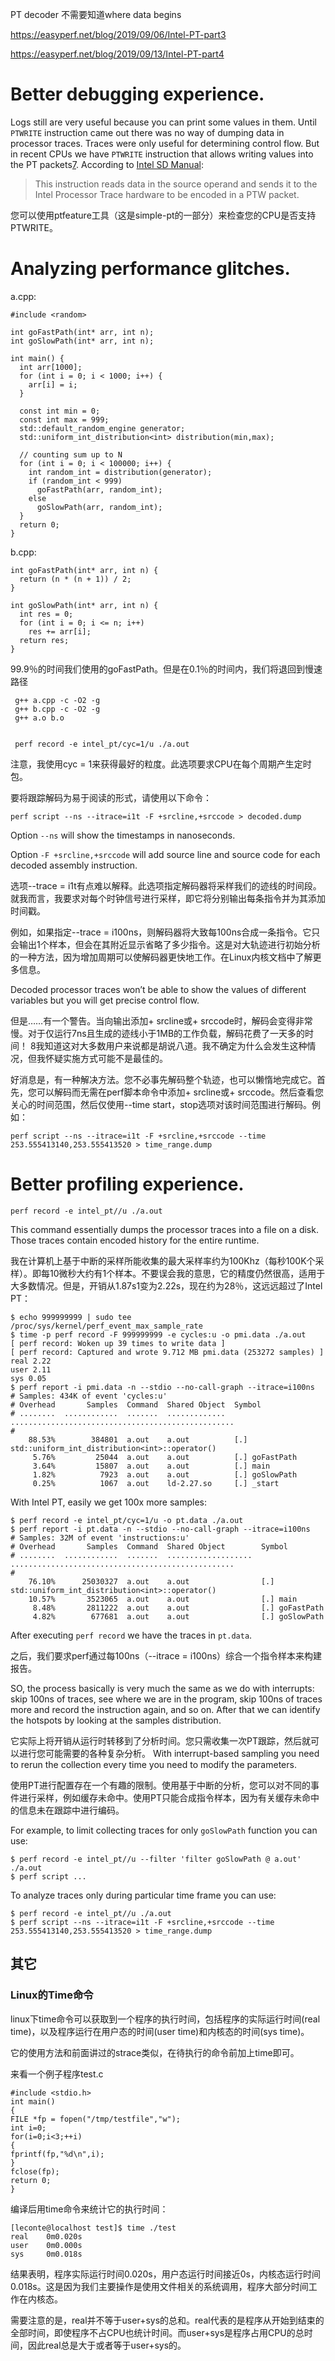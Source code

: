 PT decoder 不需要知道where data begins

https://easyperf.net/blog/2019/09/06/Intel-PT-part3

https://easyperf.net/blog/2019/09/13/Intel-PT-part4



# Better debugging experience.

Logs still are very useful because you can print some values in them. Until `PTWRITE` instruction came out there was no way of dumping data in processor traces. Traces were only useful for determining control flow. But in recent CPUs we have `PTWRITE` instruction that allows writing values into the PT packets[7](https://easyperf.net/blog/2019/08/30/Intel-PT-part2#fn:7). According to [Intel SD Manual](https://software.intel.com/en-us/articles/intel-sdm):

> This instruction reads data in the source operand and sends it to the Intel Processor Trace hardware to be encoded in a PTW packet.

您可以使用ptfeature工具（这是simple-pt的一部分）来检查您的CPU是否支持PTWRITE。







#  Analyzing performance glitches.

a.cpp:

```
#include <random>

int goFastPath(int* arr, int n);
int goSlowPath(int* arr, int n);

int main() {
  int arr[1000];
  for (int i = 0; i < 1000; i++) {
    arr[i] = i;
  }

  const int min = 0;
  const int max = 999;
  std::default_random_engine generator;
  std::uniform_int_distribution<int> distribution(min,max);

  // counting sum up to N
  for (int i = 0; i < 100000; i++) {
    int random_int = distribution(generator);
    if (random_int < 999)
      goFastPath(arr, random_int);
    else
      goSlowPath(arr, random_int);
  }
  return 0;
}
```

b.cpp:

```
int goFastPath(int* arr, int n) {
  return (n * (n + 1)) / 2;
}

int goSlowPath(int* arr, int n) {
  int res = 0;
  for (int i = 0; i <= n; i++)
    res += arr[i];
  return res;
}
```

99.9％的时间我们使用的goFastPath。但是在0.1％的时间内，我们将退回到慢速路径

```
 g++ a.cpp -c -O2 -g
 g++ b.cpp -c -O2 -g
 g++ a.o b.o
 
 
 perf record -e intel_pt/cyc=1/u ./a.out
```

注意，我使用cyc = 1来获得最好的粒度。此选项要求CPU在每个周期产生定时包。 

要将跟踪解码为易于阅读的形式，请使用以下命令：

```
perf script --ns --itrace=i1t -F +srcline,+srccode > decoded.dump
```

 Option `--ns` will show the timestamps in nanoseconds. 

Option `-F +srcline,+srccode` will add source line and source code for each decoded assembly instruction.



选项--trace = i1t有点难以解释。此选项指定解码器将采样我们的迹线的时间段。就我而言，我要求对每个时钟信号进行采样，即它将分别输出每条指令并为其添加时间戳。

例如，如果指定--trace = i100ns，则解码器将大致每100ns合成一条指令。它只会输出1个样本，但会在其附近显示省略了多少指令。这是对大轨迹进行初始分析的一种方法，因为增加周期可以使解码器更快地工作。在Linux内核文档中了解更多信息。 



Decoded processor traces won’t be able to show the values of different variables  but you will get precise control flow.

但是……有一个警告。当向输出添加+ srcline或+ srccode时，解码会变得非常慢。对于仅运行7ns且生成的迹线小于1MB的工作负载，解码花费了一天多的时间！ 8我知道这对大多数用户来说都是胡说八道。我不确定为什么会发生这种情况，但我怀疑实施方式可能不是最佳的。



好消息是，有一种解决方法。您不必事先解码整个轨迹，也可以懒惰地完成它。首先，您可以解码而无需在perf脚本命令中添加+ srcline或+ srccode。然后查看您关心的时间范围，然后仅使用--time start，stop选项对该时间范围进行解码。例如：

```
perf script --ns --itrace=i1t -F +srcline,+srccode --time 253.555413140,253.555413520 > time_range.dump
```



#  Better profiling experience.

```
perf record -e intel_pt//u ./a.out
```

This command essentially dumps the processor traces into a file on a disk. Those traces contain encoded history for the entire runtime. 



我在计算机上基于中断的采样所能收集的最大采样率约为100Khz（每秒100K个采样）。即每10微秒大约有1个样本。不要误会我的意思，它的精度仍然很高，适用于大多数情况。但是，开销从1.87s1变为2.22s，现在约为28％，这远远超过了Intel PT：

```
$ echo 999999999 | sudo tee /proc/sys/kernel/perf_event_max_sample_rate
$ time -p perf record -F 999999999 -e cycles:u -o pmi.data ./a.out
[ perf record: Woken up 39 times to write data ]
[ perf record: Captured and wrote 9.712 MB pmi.data (253272 samples) ]
real 2.22
user 2.11
sys 0.05
$ perf report -i pmi.data -n --stdio --no-call-graph --itrace=i100ns
# Samples: 434K of event 'cycles:u'
# Overhead       Samples  Command  Shared Object  Symbol                                                                                                                         
# ........  ............  .......  .............  ..................................................
#
    88.53%        384801  a.out    a.out          [.] std::uniform_int_distribution<int>::operator()
     5.76%         25044  a.out    a.out          [.] goFastPath
     3.64%         15807  a.out    a.out          [.] main
     1.82%          7923  a.out    a.out          [.] goSlowPath
     0.25%          1067  a.out    ld-2.27.so     [.] _start
```



With Intel PT, easily we get 100x more samples:

```
$ perf record -e intel_pt/cyc=1/u -o pt.data ./a.out
$ perf report -i pt.data -n --stdio --no-call-graph --itrace=i100ns
# Samples: 32M of event 'instructions:u'
# Overhead       Samples  Command  Shared Object        Symbol                                                                                                                         
# ........  ............  .......  ...................  ..................................................
#
    76.10%      25030327  a.out    a.out                [.] std::uniform_int_distribution<int>::operator()
    10.57%       3523065  a.out    a.out                [.] main
     8.48%       2811222  a.out    a.out                [.] goFastPath
     4.82%        677681  a.out    a.out                [.] goSlowPath
```



After executing `perf record` we have the traces in `pt.data`.

之后，我们要求perf通过每100ns（--itrace = i100ns）综合一个指令样本来构建报告。

SO, the process basically is very much the same as we do with interrupts: skip 100ns of traces, see where we are in the program, skip 100ns of traces more and record the instruction again, and so on. After that we can identify the hotspots by looking at the samples distribution.



它实际上将开销从运行时转移到了分析时间。您只需收集一次PT跟踪，然后就可以进行您可能需要的各种复杂分析。 With interrupt-based sampling you need to rerun the collection every time you need to modify the parameters.

使用PT进行配置存在一个有趣的限制。使用基于中断的分析，您可以对不同的事件进行采样，例如缓存未命中。使用PT只能合成指令样本，因为有关缓存未命中的信息未在跟踪中进行编码。





For example, to limit collecting traces for only `goSlowPath` function you can use:

```
$ perf record -e intel_pt//u --filter 'filter goSlowPath @ a.out' ./a.out
$ perf script ...
```

To analyze traces only during particular time frame you can use:

```
$ perf record -e intel_pt//u ./a.out
$ perf script --ns --itrace=i1t -F +srcline,+srccode --time 253.555413140,253.555413520 > time_range.dump
```









## 其它

### Linux的Time命令

linux下time命令可以获取到一个程序的执行时间，包括程序的实际运行时间(real time)，以及程序运行在用户态的时间(user time)和内核态的时间(sys time)。

它的使用方法和前面讲过的strace类似，在待执行的命令前加上time即可。

来看一个例子程序test.c

```
#include <stdio.h>
int main()
{
FILE *fp = fopen("/tmp/testfile","w");
int i=0;
for(i=0;i<3;++i)
{
fprintf(fp,"%d\n",i);
}
fclose(fp);
return 0;
}
```

编译后用time命令来统计它的执行时间：

```
[leconte@localhost test]$ time ./test
real    0m0.020s
user    0m0.000s
sys     0m0.018s
```

结果表明，程序实际运行时间0.020s，用户态运行时间接近0s，内核态运行时间0.018s。这是因为我们主要操作是使用文件相关的系统调用，程序大部分时间工作在内核态。

需要注意的是，real并不等于user+sys的总和。real代表的是程序从开始到结束的全部时间，即使程序不占CPU也统计时间。而user+sys是程序占用CPU的总时间，因此real总是大于或者等于user+sys的。